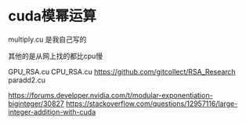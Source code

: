 # cuda模幂运算

multiply.cu 是我自己写的

其他的是从网上找的都比cpu慢

GPU_RSA.cu CPU_RSA.cu
https://github.com/gitcollect/RSA_Research
paradd2.cu 

https://forums.developer.nvidia.com/t/modular-exponentiation-biginteger/30827
https://stackoverflow.com/questions/12957116/large-integer-addition-with-cuda